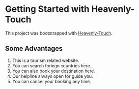 # Getting Started with Heavenly-Touch

This project was bootstrapped with [Heavenly-Touch](https://heavenly-touch.web.app/).

## Some Advantages
1. This is a tourism related website.
2. You can search foriegn countries here.
3. You can also book your destination here.
4. Our helpline always open for guide you.
5. You can cancel your booking any time.

